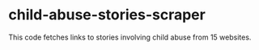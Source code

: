 # child-abuse-stories-scraper
This code fetches links to stories involving child abuse from 15 websites.

